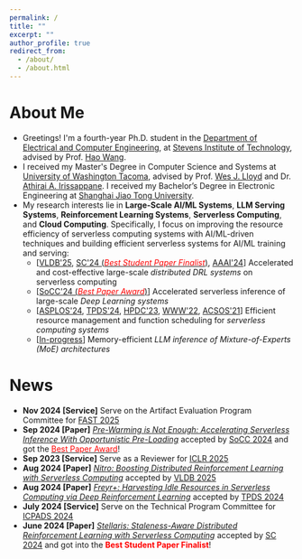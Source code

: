 ```yaml
---
permalink: /
title: ""
excerpt: ""
author_profile: true
redirect_from: 
  - /about/
  - /about.html
---
```


# About Me

* Greetings! I'm a fourth-year Ph.D. student in the [Department of Electrical and Computer Engineering](https://www.stevens.edu/school-engineering-science/departments/electrical-computer-engineering), at [Stevens Institute of Technology](https://www.stevens.edu/), advised by Prof. [Hao Wang](https://intellisys.haow.us/haowang/).
* I received my Master's Degree in Computer Science and Systems at [University of Washington Tacoma](https://www.tacoma.uw.edu/), advised by Prof. [Wes J. Lloyd](http://faculty.washington.edu/wlloyd/index.html) and Dr. [Athirai A. Irissappane](https://sites.google.com/view/athirai/). I received my Bachelor’s Degree in Electronic Engineering at [Shanghai Jiao Tong University](http://en.sjtu.edu.cn/).
* My research interests lie in **Large-Scale AI/ML Systems**, **LLM Serving Systems**, **Reinforcement Learning Systems**, **Serverless Computing**, and **Cloud Computing**. Specifically, I focus on improving the resource efficiency of serverless computing systems with AI/ML-driven techniques and building efficient serverless systems for AI/ML training and serving:
  * \[[VLDB'25](https://intellisys.haow.us/assets/pdf/hanfei-vldb25.pdf), [SC'24 (<span style="color:red">*Best Student Paper Finalist*</span>)](https://dl.acm.org/doi/10.1109/SC41406.2024.00045), [AAAI'24](https://ojs.aaai.org/index.php/AAAI/article/view/29592)\] Accelerated and cost-effective large-scale *distributed DRL systems* on serverless computing  
  * \[[SoCC'24 (<span style="color:red">*Best Paper Award*</span>)](https://dl.acm.org/doi/10.1145/3698038.3698509)\] Accelerated serverless inference of large-scale *Deep Learning systems*  
  * \[[ASPLOS'24](https://doi.org/10.1145/3617232.3624871), [TPDS'24](https://ieeexplore.ieee.org/document/10682062), [HPDC'23](https://dl.acm.org/doi/10.1145/3588195.3592996), [WWW'22](https://doi.org/10.1145/3485447.3511979), [ACSOS'21](https://ieeexplore.ieee.org/document/9659513)\] Efficient resource management and function scheduling for *serverless computing systems*  
  * \[[In-progress](https://hanfeiyu.github.io/publications/)\] Memory-efficient *LLM inference of Mixture-of-Experts (MoE) architectures*  


# News

* **Nov 2024 \[Service\]** Serve on the Artifact Evaluation Program Committee for [FAST 2025](https://www.usenix.org/conference/fast25)  
* **Sep 2024 \[Paper\]** [*Pre-Warming is Not Enough: Accelerating Serverless Inference With Opportunistic Pre-Loading*](https://dl.acm.org/doi/10.1145/3698038.3698509) accepted by [SoCC 2024](https://acmsocc.org/2024/) and got the [<span style="color:red">Best Paper Award</span>](https://hanfeiyu.github.io/files/socc24-best-paper.jpg)!    
* **Sep 2023 \[Service\]** Serve as a Reviewer for [ICLR 2025](https://iclr.cc/Conferences/2025)   
* **Aug 2024 \[Paper\]** [*Nitro: Boosting Distributed Reinforcement Learning with Serverless Computing*](https://intellisys.haow.us/assets/pdf/hanfei-vldb25.pdf) accepted by [VLDB 2025](https://vldb.org/2025/)  
* **Aug 2024 \[Paper\]** [*Freyr+: Harvesting Idle Resources in Serverless Computing via Deep Reinforcement Learning*](https://ieeexplore.ieee.org/document/10682062) accepted by [TPDS 2024](https://www.computer.org/csdl/journal/td)  
* **July 2024 \[Service\]** Serve on the Technical Program Committee for [ICPADS 2024](https://attend.ieee.org/icpads/)  
* **June 2024 \[Paper\]** [*Stellaris: Staleness-Aware Distributed Reinforcement Learning with Serverless Computing*](https://dl.acm.org/doi/10.1109/SC41406.2024.00045) accepted by [SC 2024](https://sc24.supercomputing.org/) and got into the <span style="color:red">**Best Student Paper Finalist**</span>!  
<!--- * **Feb 2024 \[Service\]** Serve on the Artifact Evaluation Program Committee for [WWW 2024](https://www2024.thewebconf.org/)   --->
<!--- * **Feb 2024 \[Intern\]** I will be working as a research intern at [Microsoft Azure Research](https://www.microsoft.com/en-us/research/group/azure-research-systems/) for the upcoming summer!   --->
<!--- * **Dec 2023 \[Award\]** Received $750 student scholarship from [AAAI 2024](https://aaai.org/aaai-conference/)   --->
<!--- * **Dec 2023 \[Paper\]** [*Cheaper and Faster: Distributed Deep Reinforcement Learning with Serverless Computing*](https://ojs.aaai.org/index.php/AAAI/article/view/29592) accepted by [AAAI 2024](https://aaai.org/aaai-conference/)   --->
<!--- * **Sep 2023 \[Talk\]** Invited to give a talk on "resource harvesting in serverless computing" at [HPCS Lab](https://hpcs.charlotte.edu/), UNC Charlotte   --->
<!--- * **Sep 2023 \[Paper\]** [*RainbowCake: Mitigating Cold-starts in Serverless with Layer-wise Container Caching and Sharing*](https://doi.org/10.1145/3617232.3624871) accepted by [ASPLOS 2024](https://www.asplos-conference.org/asplos2024/)   --->
<!--- * **June 2023 \[Service\]** Serve as a Reviewer for [ECAI 2023](https://ecai2023.eu/)   --->
<!--- * **June 2023 \[Service\]** Serve as a Reviewer for [GLOBECOM 2023](https://globecom2023.ieee-globecom.org/)   --->
<!--- * **April 2023 \[Paper\]** [*Libra: Harvesting Idle Resources Safely and Timely in Serverless Clusters*](https://dl.acm.org/doi/10.1145/3588195.3592996) accepted by [HPDC 2023](https://www.hpdc.org/2023/)   --->
<!--- * **Jan 2022 \[Paper\]** [*Accelerating Serverless Computing by Harvesting Idle Resources*](https://doi.org/10.1145/3485447.3511979) accepted by [WWW 2022](https://www2022.thewebconf.org/)   --->
